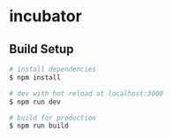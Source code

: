 # incubator

## Build Setup

```bash
# install dependencies
$ npm install

# dev with hot reload at localhost:3000
$ npm run dev

# build for production
$ npm run build
